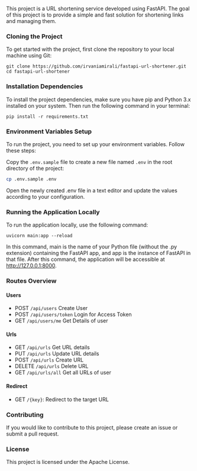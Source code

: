 This project is a URL shortening service developed using FastAPI. The goal of this project is to provide a simple and fast solution for shortening links and managing them.

### Cloning the Project
To get started with the project, first clone the repository to your local machine using Git:

```shell
git clone https://github.com/irvaniamirali/fastapi-url-shortener.git
cd fastapi-url-shortener
```

### Installation Dependencies
To install the project dependencies, make sure you have pip and Python 3.x installed on your system. Then run the following command in your terminal:

```shell
pip install -r requirements.txt
```

### Environment Variables Setup
To run the project, you need to set up your environment variables. Follow these steps:

Copy the `.env.sample` file to create a new file named `.env` in the root directory of the project:
```bash
cp .env.sample .env
```
Open the newly created .env file in a text editor and update the values according to your configuration. 

### Running the Application Locally
To run the application locally, use the following command:

```shell
uvicorn main:app --reload
```

In this command, main is the name of your Python file (without the .py extension) containing the FastAPI app, and app is the instance of FastAPI in that file. After this command, the application will be accessible at http://127.0.0.1:8000.

### Routes Overview
#### Users
- POST `/api/users` Create User
- POST `/api/users/token` Login for Access Token
- GET `/api/users/me` Get Details of user
#### Urls
- GET `/api/urls` Get URL details
- PUT `/api/urls` Update URL details
- POST `/api/urls` Create URL
- DELETE `/api/urls` Delete URL
- GET `/api/urls/all` Get all URLs of user
#### Redirect
- GET `/{key}`: Redirect to the target URL

### Contributing
If you would like to contribute to this project, please create an issue or submit a pull request.

### License
This project is licensed under the Apache License.
